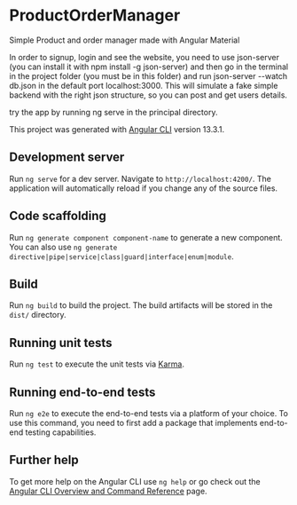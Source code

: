 # ProductOrderManager

Simple Product and order manager made with Angular Material

In order to signup, login and see the website, you need to use json-server (you can install it with npm install -g json-server) and then go in the terminal in the project folder (you must be in this folder) and run json-server --watch db.json in the default port localhost:3000. This will simulate a fake simple backend with the right json structure, so you can post and get users details.

try the app by running ng serve in the principal directory.

This project was generated with [Angular CLI](https://github.com/angular/angular-cli) version 13.3.1.

## Development server

Run `ng serve` for a dev server. Navigate to `http://localhost:4200/`. The application will automatically reload if you change any of the source files.

## Code scaffolding

Run `ng generate component component-name` to generate a new component. You can also use `ng generate directive|pipe|service|class|guard|interface|enum|module`.

## Build

Run `ng build` to build the project. The build artifacts will be stored in the `dist/` directory.

## Running unit tests

Run `ng test` to execute the unit tests via [Karma](https://karma-runner.github.io).

## Running end-to-end tests

Run `ng e2e` to execute the end-to-end tests via a platform of your choice. To use this command, you need to first add a package that implements end-to-end testing capabilities.

## Further help

To get more help on the Angular CLI use `ng help` or go check out the [Angular CLI Overview and Command Reference](https://angular.io/cli) page.
